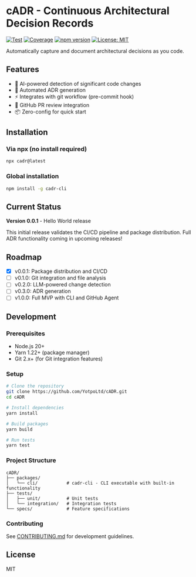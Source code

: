 # cADR - Continuous Architectural Decision Records

[![Test](https://github.com/YotpoLtd/cADR/actions/workflows/test.yml/badge.svg)](https://github.com/YotpoLtd/cADR/actions/workflows/test.yml)
[![Coverage](https://img.shields.io/badge/coverage-37%25-orange)](https://github.com/YotpoLtd/cADR/actions/workflows/test.yml)
[![npm version](https://badge.fury.io/js/cadr-cli.svg)](https://www.npmjs.com/package/cadr-cli)
[![License: MIT](https://img.shields.io/badge/License-MIT-yellow.svg)](https://opensource.org/licenses/MIT)

Automatically capture and document architectural decisions as you code.

## Features

- 🤖 AI-powered detection of significant code changes
- 📝 Automated ADR generation
- ⚡ Integrates with git workflow (pre-commit hook)
- 🔄 GitHub PR review integration
- 📦 Zero-config for quick start

## Installation

### Via npx (no install required)

```bash
npx cadr@latest
```

### Global installation

```bash
npm install -g cadr-cli
```

## Current Status

**Version 0.0.1** - Hello World release

This initial release validates the CI/CD pipeline and package distribution. 
Full ADR functionality coming in upcoming releases!

## Roadmap

- [x] v0.0.1: Package distribution and CI/CD
- [ ] v0.1.0: Git integration and file analysis
- [ ] v0.2.0: LLM-powered change detection
- [ ] v0.3.0: ADR generation
- [ ] v1.0.0: Full MVP with CLI and GitHub Agent

## Development

### Prerequisites

- Node.js 20+
- Yarn 1.22+ (package manager)
- Git 2.x+ (for Git integration features)

### Setup

```bash
# Clone the repository
git clone https://github.com/YotpoLtd/cADR.git
cd cADR

# Install dependencies
yarn install

# Build packages
yarn build

# Run tests
yarn test
```

### Project Structure

```
cADR/
├── packages/
│   └── cli/           # cadr-cli - CLI executable with built-in functionality
├── tests/
│   ├── unit/          # Unit tests
│   └── integration/   # Integration tests
└── specs/             # Feature specifications
```

### Contributing

See [CONTRIBUTING.md](./CONTRIBUTING.md) for development guidelines.

## License

MIT

